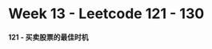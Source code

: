 <!--
 * @Description: 
 * @Versions: 
 * @Author: Vernon Cui
 * @Github: https://github.com/vernon97
 * @Date: 2020-12-15 23:30:24
 * @LastEditors: Vernon Cui
 * @LastEditTime: 2020-12-15 23:31:18
 * @FilePath: /.leetcode/Users/vernon/Leetcode-notes/week13.md
-->
# Week 13 - Leetcode 121 - 130

#### 121 - 买卖股票的最佳时机